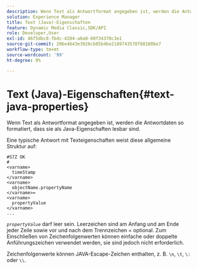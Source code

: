 ```yaml
---
description: Wenn Text als Antwortformat angegeben ist, werden die Antwortdaten so formatiert, dass sie als Java-Eigenschaften lesbar sind.
solution: Experience Manager
title: Text (Java)-Eigenschaften
feature: Dynamic Media Classic,SDK/API
role: Developer,User
exl-id: 46f5dbc8-fbdc-4204-a6a0-60f34378c3e1
source-git-commit: 206e4643e3926cb85b4be2189743578f88180be7
workflow-type: tm+mt
source-wordcount: '99'
ht-degree: 0%

---
```


# Text (Java)-Eigenschaften{#text-java-properties}

Wenn Text als Antwortformat angegeben ist, werden die Antwortdaten so formatiert, dass sie als Java-Eigenschaften lesbar sind.

Eine typische Antwort mit Texteigenschaften weist diese allgemeine Struktur auf:

```
#S7Z OK
#
<varname>
  timeStamp
</varname>
<varname>
  objectName.propertyName
</varname>=
<varname>
  propertyValue
</varname>
...
```

*`propertyValue`* darf leer sein. Leerzeichen sind am Anfang und am Ende jeder Zeile sowie vor und nach dem Trennzeichen = optional. Zum Einschließen von Zeichenfolgenwerten können einfache oder doppelte Anführungszeichen verwendet werden, sie sind jedoch nicht erforderlich.

Zeichenfolgenwerte können JAVA-Escape-Zeichen enthalten, z. B. `\n`, `\t`, `\:` oder `\\`.
